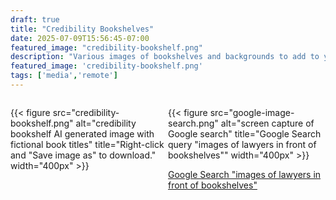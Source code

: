 ```yaml
---
draft: true
title: "Credibility Bookshelves"
date: 2025-07-09T15:56:45-07:00
featured_image: "credibility-bookshelf.png"
description: "Various images of bookshelves and backgrounds to add to your credibility...or not."
featured_image: 'credibility-bookshelf.png'
tags: ['media','remote']
---
```


<div class="post-image-container" style="clear: both;">
<div style="width: 50%; float: left;">

{{< figure src="credibility-bookshelf.png" alt="credibility bookshelf AI generated image with fictional book titles" title="Right-click and \"Save image as\" to download." width="400px" >}}

</div>
<div style="width: 50%; float: right;">

{{< figure src="google-image-search.png" alt="screen capture of Google search" title="Google Search query \"images of lawyers in front of bookshelves\"" width="400px"  >}}

[Google Search "images of lawyers in front of bookshelves"](https://www.google.com/search?q=images+of+lawyers+in+front+of+bookshelves)

</div>
</div>

<div class="post-image-container" style="clear: both;"></div>




